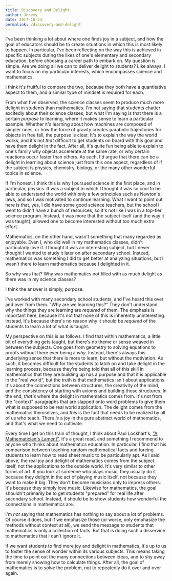 ```yaml
---
title: Discovery and Delight
author: Jeremy
date: 2017-10-23
permalink: /discovery-and-delight
---
```


I've been thinking a lot about where one finds joy in a subject, and how the goal of educators should be to create situations in which this is most likely to happen. In particular, I've been reflecting on the way this is achieved in specific subjects during the likes of one's elementary and secondary education, before choosing a career path to embark on. My question is simple. Are we doing all we can to deliver delight to students? Like always, I want to focus on my particular interests, which encompasses science and mathematics.

I think it's fruitful to compare the two, because they both have a quantitative aspect to them, and a similar type of mindset is required for each.

From what I've observed, the science classes seem to produce much more delight in students than mathematics. I'm not saying that students chatter excitedly about their science classes, but what I'm saying is that there is a certain *purpose* to learning, where it makes sense to learn a particular example. Whether it's learning about how machines are composed of simpler ones, or how the force of gravity creates parabolic trajectories for objects in free fall, the purpose is clear. It's to explain the way the world works, and it's not *that* difficult to get students on board with this goal and have them delight in the fact. After all, it's quite fun being able to explain to one's family why objects accelerate at the same rate, or why certain reactions occur faster than others. As such, I'd argue that there can be a delight in learning about science just from this one aspect, regardless of if the subject is physics, chemistry, biology, or the many other wonderful topics in science.

If I'm honest, I think this is why I pursued science in the first place, and in particular, physics. It was a subject in which I thought it was so cool to be able to understand the world with only a few principles such as Newton's laws, and so I was motivated to continue learning. What I want to point out here is that, yes, I did have some good science teachers, but the school I went to didn't have a bunch of resources, so it's not like I was in a top-tier science program. Instead, it was more that the subject itself (and the way it was taught), allowed one to become interested without too much extra effort.

Mathematics, on the other hand, wasn't something that many regarded as enjoyable. Even I, who did well in my mathematics classes, didn't particularly love it. I thought it was an interesting subject, but I never thought I wanted to study it later on after secondary school. Instead, mathematics was something I did to get better at analyzing situations, but I wasn't there to learn mathematics because I delighted in it.

So why was that? Why was mathematics not filled with as much delight as there was in my science classes?

I think the answer is simply, purpose.

I've worked with many secondary school students, and I've heard this over and over from them. "Why are we learning this?" They don't understand why the things they are learning are *required* of them. The emphasis is important here, because it's not that none of this is inherently uninteresting. Instead, it's because there's no reason why it should be *required* of the students to learn a lot of what is taught.

My perspective on this is as follows. I find that within mathematics, a little bit of everything gets taught, but there's no theme or sense weaved in between the subjects. One goes from geometry to solving equations to proofs without there ever being a *why*. Instead, there's always this underlying sense that there is more to learn, but without the motivation. As such, it becomes difficult for the students to latch on and take delight in the learning process, because they're being told that all of this skill in mathematics that they are building up has a purpose and that it is applicable in the "real world", but the truth is that mathematics isn't about applications. It's about the connections between structures, the creativity of the mind, and the consistency of starting with axioms and building those structures. In the end, *that's* where the delight in mathematics comes from. It's not from the "context" paragraphs that are slapped onto word problems to give them what is supposed to be real world application. The delight comes from the mathematics themselves, and *this* is the fact that needs to be realized by all of us who teach. There *is* a joy in the pure abstract world of mathematics, and that's what we need to cultivate.

Every time I get on this train of thought, I think about Paul Lockhart's, ["A Mathematician's Lament"](https://www.maa.org/external_archive/devlin/LockhartsLament.pdf). It's a great read, and something I recommend to anyone who thinks about mathematics education. In particular, I find that his comparison between teaching random mathematical facts and forcing students to learn how to read sheet music to be particularly apt. As I said above, the real joy and delight of mathematics comes from the subject itself, not the applications to the outside world. It's very similar to other forms of art. If you look at someone who plays music, they usually do it because they delight in the act of playing music itself, not because they want to make it big. They don't become musicians only to impress others. It's because they simply love music. Likewise for mathematics, the goal shouldn't primarily be to get students "prepared" for real life after secondary school. Instead, it should be to show students how wonderful the connections in mathematics are.

I'm *not* saying that mathematics has nothing to say about a lot of problems. Of course it does, but if we emphasize those (or worse, only emphasize the methods without context at all), we send the message to students that mathematics is only a collection of facts. But that is doing such a disservice to mathematics that I can't ignore it.

If we want students to find more joy and delight in mathematics, it's up to us to foster the sense of wonder within its various subjects. This means taking the time to point out the many connections between ideas, and to shy away from merely showing how to calculate things. After all, the goal of mathematics is to *solve* the problem, not to repeatedly do it over and over again.